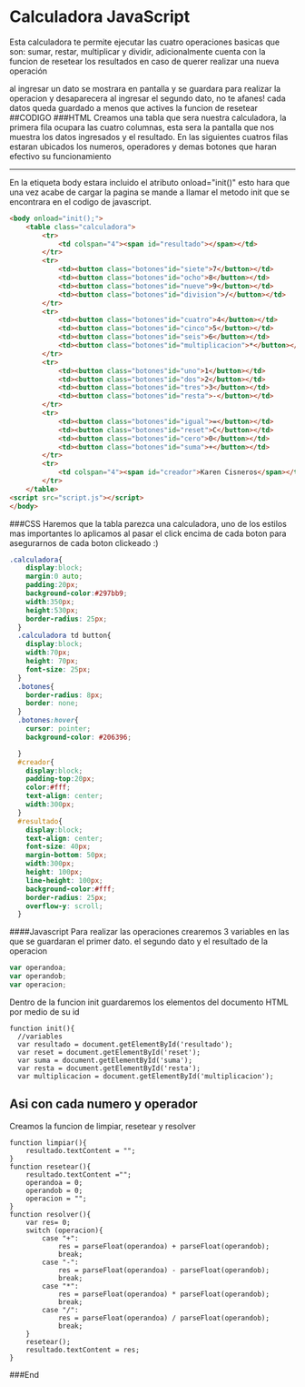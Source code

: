 # Calculadora JavaScript

Esta calculadora te permite ejecutar las cuatro operaciones basicas que son: sumar, restar, multiplicar y dividir, adicionalmente cuenta con la funcion de resetear los resultados en caso de querer realizar una nueva operación

al ingresar un dato se mostrara en pantalla y se guardara para realizar la operacion y desaparecera al ingresar el segundo dato, no te afanes! cada datos queda guardado a menos que actives la funcion de resetear
##CODIGO
###HTML
Creamos una tabla que sera nuestra calculadora, la primera fila ocupara las cuatro columnas, esta sera la pantalla que nos muestra los datos ingresados y el resultado. En las siguientes cuatros filas estaran ubicados los numeros, operadores y demas botones que haran efectivo su funcionamiento

-----
En la etiqueta body estara incluido el atributo onload="init()" esto hara que una vez acabe de cargar la pagina se mande a llamar el metodo init que se encontrara en el codigo  de javascript.

```html
<body onload="init();">
    <table class="calculadora">
        <tr>
            <td colspan="4"><span id="resultado"></span></td>
        </tr>
        <tr>
            <td><button class="botones"id="siete">7</button></td>
            <td><button class="botones"id="ocho">8</button></td>
            <td><button class="botones"id="nueve">9</button></td>
            <td><button class="botones"id="division">/</button></td>
        </tr>
        <tr>
            <td><button class="botones"id="cuatro">4</button></td>
            <td><button class="botones"id="cinco">5</button></td>
            <td><button class="botones"id="seis">6</button></td>
            <td><button class="botones"id="multiplicacion">*</button></td>
        </tr>
        <tr>
            <td><button class="botones"id="uno">1</button></td>
            <td><button class="botones"id="dos">2</button></td>
            <td><button class="botones"id="tres">3</button></td>
            <td><button class="botones"id="resta">-</button></td>
        </tr>
        <tr>
            <td><button class="botones"id="igual">=</button></td>
            <td><button class="botones"id="reset">C</button></td>
            <td><button class="botones"id="cero">0</button></td>
            <td><button class="botones"id="suma">+</button></td>
        </tr>
        <tr>
            <td colspan="4"><span id="creador">Karen Cisneros</span></td>
        </tr>
    </table>
<script src="script.js"></script>
</body>
```
###CSS
Haremos que la tabla parezca una calculadora, uno de los estilos mas importantes lo aplicamos al pasar el click encima de cada boton para asegurarnos de cada boton clickeado :)

```css
.calculadora{
    display:block;
    margin:0 auto;
    padding:20px;
    background-color:#297bb9;
    width:350px;
    height:530px;
    border-radius: 25px;
  }
  .calculadora td button{
    display:block;
    width:70px;
    height: 70px;
    font-size: 25px;
  }
  .botones{
    border-radius: 8px;
    border: none;
  }
  .botones:hover{
    cursor: pointer;
    background-color: #206396;

  }
  #creador{
    display:block;
    padding-top:20px;
    color:#fff;
    text-align: center;
    width:300px;
  }
  #resultado{
    display:block;
    text-align: center;
    font-size: 40px;
    margin-bottom: 50px;
    width:300px;
    height: 100px;
    line-height: 100px;
    background-color:#fff;
    border-radius: 25px;
    overflow-y: scroll;
  }
```
####Javascript
Para realizar las operaciones crearemos 3 variables en las que se guardaran el primer dato. el segundo dato y el resultado de la operacion
```javascript
var operandoa;
var operandob;
var operacion;
```
Dentro de la funcion init guardaremos los elementos del documento HTML por medio de su id
```
function init(){
  //variables
  var resultado = document.getElementById('resultado');
  var reset = document.getElementById('reset');
  var suma = document.getElementById('suma');
  var resta = document.getElementById('resta');
  var multiplicacion = document.getElementById('multiplicacion');
```
Asi con cada numero y operador
----
Creamos la funcion de limpiar, resetear y resolver

```
function limpiar(){
    resultado.textContent = "";
}
function resetear(){
    resultado.textContent ="";
    operandoa = 0;
    operandob = 0;
    operacion = "";
}
function resolver(){
    var res= 0;
    switch (operacion){
        case "+":
            res = parseFloat(operandoa) + parseFloat(operandob);
            break;
        case "-":
            res = parseFloat(operandoa) - parseFloat(operandob);
            break;
        case "*":
            res = parseFloat(operandoa) * parseFloat(operandob);
            break;
        case "/":
            res = parseFloat(operandoa) / parseFloat(operandob);
            break;       
    }
    resetear();
    resultado.textContent = res;
}
```

###End